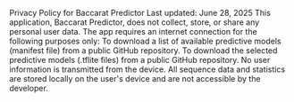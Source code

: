 Privacy Policy for Baccarat Predictor
Last updated: June 28, 2025
This application, Baccarat Predictor, does not collect, store, or share any personal user data.
The app requires an internet connection for the following purposes only:
To download a list of available predictive models (manifest file) from a public GitHub repository.
To download the selected predictive models (.tflite files) from a public GitHub repository.
No user information is transmitted from the device. All sequence data and statistics are stored locally on the user's device and are not accessible by the developer.
